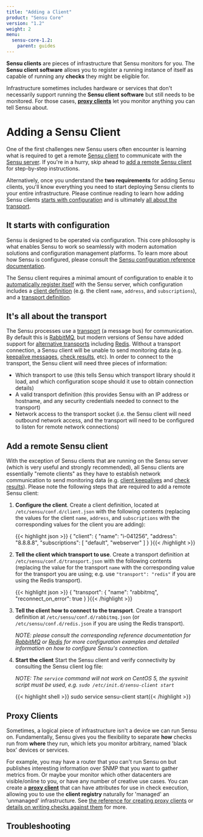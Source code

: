 ```yaml
---
title: "Adding a Client"
product: "Sensu Core"
version: "1.2"
weight: 2
menu:
  sensu-core-1.2:
    parent: guides
---
```


**Sensu clients** are pieces of infrastructure that Sensu monitors for you. The **Sensu client software** allows you to register a running instance of itself as capable of running any **checks** they might be eligible for.

Infrastructure sometimes includes hardware or services that don't necessarily support running the **Sensu client software** but still needs to be monitored. For those cases, [**proxy clients**](#proxy-clients) let you monitor anything you can tell Sensu about.

# Adding a Sensu Client

One of the first challenges new Sensu users often encounter is learning what
is required to get a remote [Sensu client][1] to communicate with the [Sensu
server][2]. If you're in a hurry, skip ahead to [add a remote Sensu client][3]
for step-by-step instructions.

Alternatively, once you understand the **two requirements** for adding Sensu
clients, you'll know everything you need to start deploying Sensu clients to
your entire infrastructure. Please continue reading to learn how adding Sensu
clients [starts with configuration][4] and is ultimately [all about the
transport][5].

## It starts with configuration

Sensu is designed to be operated via configuration. This core philosophy is what
enables Sensu to work so seamlessly with modern automation solutions and
configuration management platforms. To learn more about how Sensu is configured,
please consult the [Sensu configuration reference documentation][6].

The Sensu client requires a minimal amount of configuration to enable it to
[automatically register itself][7] with the Sensu server, which configuration
includes a [client definition][8] (e.g. the client `name`, `address`, and
`subscriptions`), and a [transport definition][9].

## It's all about the transport

The Sensu processes use a [transport][10] (a message bus) for communication. By
default this is [RabbitMQ][11], but modern versions of Sensu have added support
for [alternative transports][12] including [Redis][13]. Without a transport
connection, a Sensu client will be unable to send monitoring data (e.g.
[keepalive messages][14], [check results][15], etc). In order to  connect to the
transport, the Sensu client will need three pieces of information:

- Which transport to use (this tells Sensu which transport library should it
  load, and which configuration scope should it use to obtain connection
  details)
- A valid transport definition (this provides Sensu with an IP address or
  hostname, and any security credentials needed to connect to the transport)
- Network access to the transport socket (i.e. the Sensu client will need
  outbound network access, and the transport will need to be configured to
  listen for remote network connections)

## Add a remote Sensu client

With the exception of Sensu clients that are running on the Sensu server (which
is very useful and strongly recommended), all Sensu clients are essentially
"remote clients" as they have to establish network communication to send
monitoring data (e.g. [client keepalives][14] and [check results][15]). Please
note the following steps that are required to add a remote Sensu client:

1. **Configure the client**. Create a client definition, located at
   `/etc/sensu/conf.d/client.json` with the following contents (replacing the
   values for the client `name`, `address`, and `subscriptions` with the
   corresponding values for the client you are adding):

   {{< highlight json >}}
   {
     "client": {
       "name": "i-041256",
       "address": "8.8.8.8",
       "subscriptions": [
         "default",
         "webserver"
       ]
     }
   }{{< /highlight >}}

2. **Tell the client which transport to use**. Create a transport definition at
   `/etc/sensu/conf.d/transport.json` with the following contents (replacing the
   value for the transport `name` with the corresponding value for the transport
   you are using; e.g. use `"transport": "redis"` if you are using the Redis
   transport).

   {{< highlight json >}}
   {
     "transport": {
       "name": "rabbitmq",
       "reconnect_on_error": true
     }
   }{{< /highlight >}}

3. **Tell the client how to connect to the transport**. Create a transport
   definition at `/etc/sensu/conf.d/rabbitmq.json` (or
   `/etc/sensu/conf.d/redis.json` if you are using the Redis transport).

   _NOTE: please consult the corresponding reference documentation for
   [RabbitMQ][11] or [Redis][13] for more configuration examples and detailed
   information on how to configure Sensu's connection._

4. **Start the client**
   Start the Sensu client and verify connectivity by consulting the Sensu client
   log file:

   _NOTE: The `service` command will not work on CentOS 5, the
   sysvinit script must be used, e.g. `sudo /etc/init.d/sensu-client start`_

   {{< highlight shell >}}
   sudo service sensu-client start{{< /highlight >}}

## Proxy Clients

Sometimes, a logical piece of infrastructure isn't a device we can run Sensu on. Fundamentally, Sensu gives you the flexibility to separate **how** checks run from **where** they run, which lets you monitor arbitrary, named 'black box' devices or services.

For example, you may have a router that you can't run Sensu on but publishes interesting information over SNMP that you want to gather metrics from. Or maybe your monitor which other datacenters are visible/online to you, or have any number of creative use cases. You can create a [**proxy client**][16] that can have attributes for use in check execution, allowing you to use the **client registry** naturally for 'managed' an 'unmanaged' infrastructure. See [the reference for creating proxy clients][16] or [details on writing checks against them][17] for more.

## Troubleshooting


[?]:  #
[1]:  ../reference/clients/
[2]:  ../reference/server/
[3]:  #add-a-remote-sensu-client
[4]:  #it-starts-with-configuration
[5]:  #its-all-about-the-transport
[6]:  ../reference/configuration/
[7]:  ../reference/clients#registration-and-registry/
[8]:  ../reference/clients#client-definition-specification/
[9]:  ../reference/transport#transport-definition-specification/
[10]: ../reference/transport/
[11]: ../reference/rabbitmq/
[12]: ../reference/transport#selecting-a-transport/
[13]: ../reference/redis/
[14]: ../reference/clients#client-keepalives/
[15]: ../reference/checks#check-results/
[16]: ../reference/clients#proxy-clients/
[17]: ../intro-to-checks#proxy-clients/